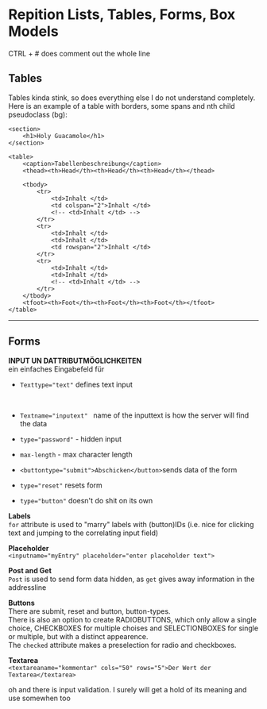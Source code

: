 # Repition Lists, Tables, Forms, Box Models

CTRL + #  does comment out the whole line

## Tables

Tables kinda stink, so does everything else I do not understand completely.
Here is an example of a table with borders, some spans and nth child pseudoclass (bg):<br>
```
<section>
    <h1>Holy Guacamole</h1>
</section>

<table>
    <caption>Tabellenbeschreibung</caption>
    <thead><th>Head</th><th>Head</th><th>Head</th></thead>
    
    <tbody>
        <tr>
            <td>Inhalt </td>
            <td colspan="2">Inhalt </td>
            <!-- <td>Inhalt </td> -->
        </tr>
        <tr>
            <td>Inhalt </td>
            <td>Inhalt </td>
            <td rowspan="2">Inhalt </td>
        </tr>
        <tr>
            <td>Inhalt </td>
            <td>Inhalt </td>
            <!-- <td>Inhalt </td> -->
        </tr>
    </tbody>
    <tfoot><th>Foot</th><th>Foot</th><th>Foot</th></tfoot>
</table>
```
--------------------------

## Forms

**INPUT UN DATTRIBUTMÖGLICHKEITEN**<br>
ein einfaches Eingabefeld für 
* ```Texttype="text"```
defines text input 
<br>

* ```Textname="inputext" ```
name of the inputtext is how the server will find the data


* ```type="password"``` - hidden input

* ```max-length``` - max character length
* ```<buttontype="submit">Abschicken</button>```sends data of the form
* ```type="reset"``` resets form
* ```type="button"``` doesn't do shit on its own

**Labels**<br>
```for``` attribute is used to "marry" labels with (button)IDs (i.e. nice for clicking text and jumping to the correlating input field)


**Placeholder**<br>
```<inputname="myEntry" placeholder="enter placeholder text">```

**Post and Get**<br>
```Post``` is used to send form data hidden, as ```get``` gives away information in the addressline

**Buttons**<br>
There are submit, reset and button, button-types.<br>
There is also an option to create RADIOBUTTONS, which only allow a single choice, CHECKBOXES for multiple choises and SELECTIONBOXES for single or multiple, but with a distinct appearence.<br>
The ```checked``` attribute makes a preselection for radio and checkboxes.

**Textarea**<br>
```<textareaname="kommentar" cols="50" rows="5">Der Wert der Textarea</textarea>```

oh and there is input validation. I surely will get a hold of its meaning and use somewhen too